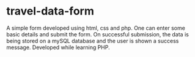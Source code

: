 # travel-data-form
A simple form developed using html, css and php. One can enter some basic details and submit the form. On successful submission, the data is being stored on a mySQL database and the user is shown a success message.
Developed while learning PHP.
